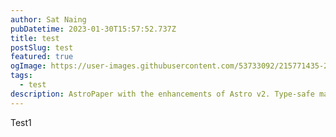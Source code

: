 ```yaml
---
author: Sat Naing
pubDatetime: 2023-01-30T15:57:52.737Z
title: test
postSlug: test
featured: true
ogImage: https://user-images.githubusercontent.com/53733092/215771435-25408246-2309-4f8b-a781-1f3d93bdf0ec.png
tags:
  - test
description: AstroPaper with the enhancements of Astro v2. Type-safe markdown contents, bug fixes and better dev experience etc.
---
```


Test1
